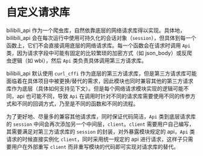 # 自定义请求库

bilibili_api 作为一个爬虫库，自然依靠底层的网络请求库得以实现。具体地，bilibili_api 会在每次运行中使用可持久化的会话对象（`session`），但具体到每一个函数上，它们不会直接调用底层的网络请求库。每一个函数会在请求时调用 `Api` 类，因为请求字段中可能有固定的比较繁琐的加密方式（如 json_body）或反爬虫逻辑（如 wbi），然后 `Api` 类负责具体调用第三方请求库。

bilibili_api 默认使用 `curl_cffi` 作为底层的第三方请求库，但是第三方请求库可能面临着在具体项目中被更换/替代的需求，因此模块也同时兼容其他的第三方请求库作为底层（具体如何支持见下文）。但是每个网络请求模块实现的逻辑可能不同，api 也可能不同，导致 `Api` 在调用时针对不同的请求库需要使用不同的传参方式和不同的回调方式，乃至是不同的函数和不同的流程。

为了更好地、尽量多的兼容其他请求库，同时保证代码简洁，`Api` 类到底层请求库的 `session` 中间会再次添加另一个中间层，`client`。`client` 需要用户自己编写，其需要满足对第三方请求库的 `session` 的封装，对外暴露模块规定的 api，`Api` 类请求的时候直接实例化 `client`，同时采用统一规定的 api 进行请求，这样子只需要用户在外部重写 `client` 而非重写模块的代码即可实现对请求库的替代。
